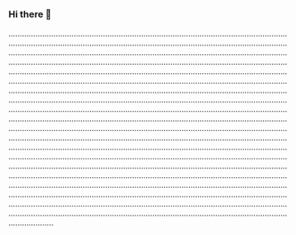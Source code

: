 ### Hi there 👋

....................................................................................................................................................................................................................................................................................................................................................................................................................................................................................................................................................................................................................................................................................................................................................................................................................................................................................................................................................................................................................................................................................................................................................................................................................................................................................................................................................................................................................................................................................................................................................................................................................................................................................................................................................................................................................................................................................................................................................................................................................................................................................................................................................................................................................................................................................................................................................................................................................................................................................................................................................................................................